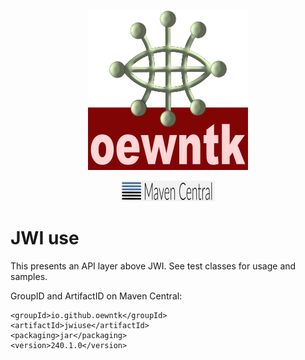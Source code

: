 <p align="center">
<img width="256" height="256" src="images/oewntk.png">
</p>
<p align="center">
<img width="150" src="images/mavencentral.png">
</p>

# JWI use

This presents an API layer above JWI.
See test classes for usage and samples.

GroupID and ArtifactID on Maven Central:
	
	<groupId>io.github.oewntk</groupId>
	<artifactId>jwiuse</artifactId>
	<packaging>jar</packaging>
	<version>240.1.0</version>